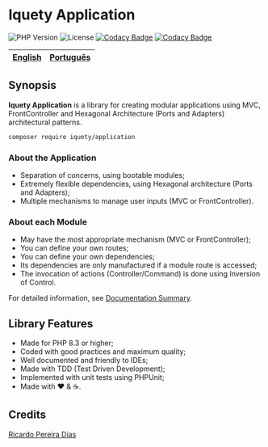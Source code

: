 # Iquety Application

![PHP Version](https://img.shields.io/badge/php-%5E8.0-blue)
![License](https://img.shields.io/badge/license-MIT-blue)
[![Codacy Badge](https://app.codacy.com/project/badge/Coverage/5a911e53f0cc421282d847d323f50203)](https://www.codacy.com/gh/ricardopedias/freep-console/dashboard?utm_source=github.com&utm_medium=referral&utm_content=ricardopedias/freep-console&utm_campaign=Badge_Coverage)
[![Codacy Badge](https://app.codacy.com/project/badge/Grade/5a911e53f0cc421282d847d323f50203)](https://www.codacy.com/gh/ricardopedias/freep-console/dashboard?utm_source=github.com&amp;utm_medium=referral&amp;utm_content=ricardopedias/freep-console&amp;utm_campaign=Badge_Grade)

[English](readme.md) | [Português](./docs/pt-br/leiame.md)
-- | --

## Synopsis

**Iquety Application** is a library for creating modular applications using
MVC, FrontController and Hexagonal Architecture (Ports and Adapters) architectural patterns.

```bash
composer require iquety/application
```

### About the Application

- Separation of concerns, using bootable modules;
- Extremely flexible dependencies, using Hexagonal architecture (Ports and Adapters);
- Multiple mechanisms to manage user inputs (MVC or FrontController).

### About each Module

- May have the most appropriate mechanism (MVC or FrontController);
- You can define your own routes;
- You can define your own dependencies;
- Its dependencies are only manufactured if a module route is accessed;
- The invocation of actions (Controller/Command) is done using Inversion of Control.

For detailed information, see [Documentation Summary](docs/en/index.md).

## Library Features

- Made for PHP 8.3 or higher;
- Coded with good practices and maximum quality;
- Well documented and friendly to IDEs;
- Made with TDD (Test Driven Development);
- Implemented with unit tests using PHPUnit;
- Made with :heart: &amp; :coffee:.

## Credits

[Ricardo Pereira Dias](https://www.ricardopedias.com.br)
